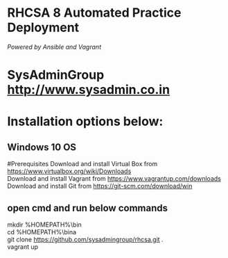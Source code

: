 # RHCSA 8 Automated Practice Deployment
_Powered by Ansible and Vagrant_ 
# SysAdminGroup http://www.sysadmin.co.in

# Installation options below:
## Windows 10 OS
#Prerequisites
Download and install Virtual Box from https://www.virtualbox.org/wiki/Downloads <br>
Download and install Vagrant from https://www.vagrantup.com/downloads <br>
Download and install Git from https://git-scm.com/download/win <br>

## open cmd and run below commands 

mkdir %HOMEPATH%\bin <br>
cd %HOMEPATH%\bina <br>
git clone https://github.com/sysadmingroup/rhcsa.git . <br>
vagrant up <br>


